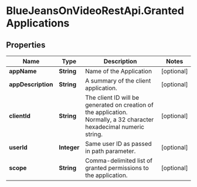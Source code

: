 # BlueJeansOnVideoRestApi.GrantedApplications

## Properties
Name | Type | Description | Notes
------------ | ------------- | ------------- | -------------
**appName** | **String** | Name of the Application | [optional] 
**appDescription** | **String** | A summary of the client application. | [optional] 
**clientId** | **String** | The client ID will be generated on creation of the application. Normally, a 32 character hexadecimal numeric string. | [optional] 
**userId** | **Integer** | Same user ID as passed in path parameter. | [optional] 
**scope** | **String** | Comma-delimited list of granted permissions to the application. | [optional] 


